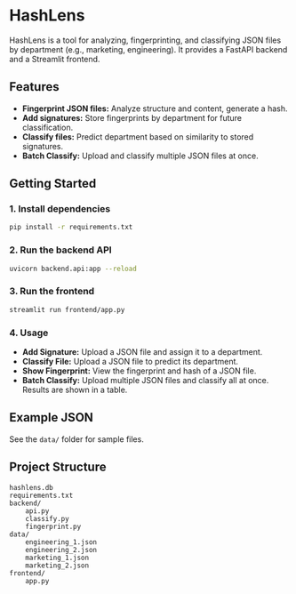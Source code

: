 # HashLens

HashLens is a tool for analyzing, fingerprinting, and classifying JSON files by department (e.g., marketing, engineering). It provides a FastAPI backend and a Streamlit frontend.

## Features

- **Fingerprint JSON files:** Analyze structure and content, generate a hash.
- **Add signatures:** Store fingerprints by department for future classification.
- **Classify files:** Predict department based on similarity to stored signatures.
- **Batch Classify:** Upload and classify multiple JSON files at once.

## Getting Started

### 1. Install dependencies

```sh
pip install -r requirements.txt
```

### 2. Run the backend API

```sh
uvicorn backend.api:app --reload
```

### 3. Run the frontend

```sh
streamlit run frontend/app.py
```

### 4. Usage

- **Add Signature:** Upload a JSON file and assign it to a department.
- **Classify File:** Upload a JSON file to predict its department.
- **Show Fingerprint:** View the fingerprint and hash of a JSON file.
- **Batch Classify:** Upload multiple JSON files and classify all at once. Results are shown in a table.

## Example JSON

See the `data/` folder for sample files.

## Project Structure

```
hashlens.db
requirements.txt
backend/
    api.py
    classify.py
    fingerprint.py
data/
    engineering_1.json
    engineering_2.json
    marketing_1.json
    marketing_2.json
frontend/
    app.py
```

